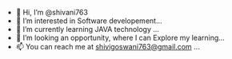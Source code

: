 - 👋 Hi, I’m @shivani763
- 👀 I’m interested in Software developement...
- 🌱 I’m currently learning JAVA technology ...
- 💞️ I’m looking an opportunity, where I can Explore my learning...
- 📫 You can reach me at shivigoswani763@gmail.com ...

<!---
shivani763/shivani763 is a ✨ special ✨ repository because its `README.md` (this file) appears on your GitHub profile.
You can click the Preview link to take a look at your changes.
--->

